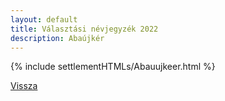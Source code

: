 ```yaml
---
layout: default
title: Választási névjegyzék 2022
description: Abaújkér
---
```


{% include settlementHTMLs/Abauujkeer.html %}

[Vissza](../)